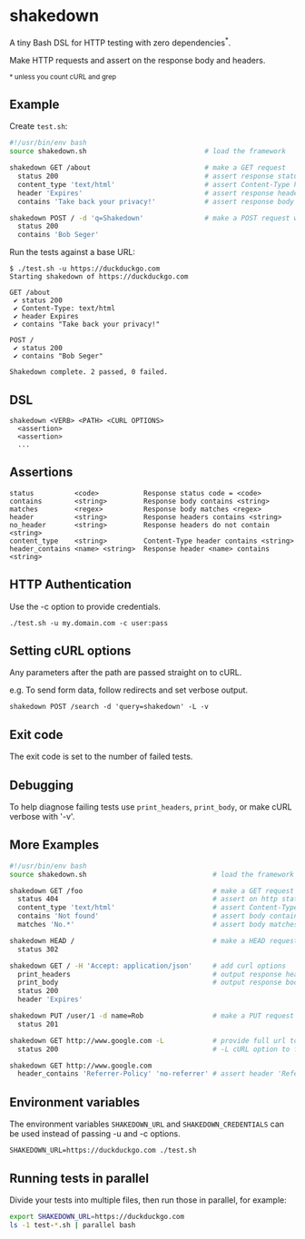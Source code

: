 # shakedown

A tiny Bash DSL for HTTP testing with zero dependencies<sup>*</sup>.

Make HTTP requests and assert on the response body and headers.

<sub>* unless you count cURL and grep</sub>


## Example
Create `test.sh`:
```bash
#!/usr/bin/env bash
source shakedown.sh                             # load the framework

shakedown GET /about                            # make a GET request
  status 200                                    # assert response status is 200
  content_type 'text/html'                      # assert Content-Type header contains string
  header 'Expires'                              # assert response header exists containing string
  contains 'Take back your privacy!'            # assert response body contains string

shakedown POST / -d 'q=Shakedown'               # make a POST request with form data
  status 200
  contains 'Bob Seger'
```

Run the tests against a base URL:
```
$ ./test.sh -u https://duckduckgo.com
Starting shakedown of https://duckduckgo.com

GET /about
 ✔ status 200
 ✔ Content-Type: text/html
 ✔ header Expires
 ✔ contains "Take back your privacy!"

POST /
 ✔ status 200
 ✔ contains "Bob Seger"

Shakedown complete. 2 passed, 0 failed.
```


## DSL
```
shakedown <VERB> <PATH> <CURL OPTIONS>
  <assertion>
  <assertion>
  ...
```


## Assertions
```
status          <code>           Response status code = <code>
contains        <string>         Response body contains <string>
matches         <regex>          Response body matches <regex>
header          <string>         Response headers contains <string>
no_header       <string>         Response headers do not contain <string>
content_type    <string>         Content-Type header contains <string>
header_contains <name> <string>  Response header <name> contains <string>
```


## HTTP Authentication
Use the -c option to provide credentials.

```./test.sh -u my.domain.com -c user:pass```


## Setting cURL options
Any parameters after the path are passed straight on to cURL.

e.g. To send form data, follow redirects and set verbose output.

```shakedown POST /search -d 'query=shakedown' -L -v```


## Exit code
The exit code is set to the number of failed tests.


## Debugging
To help diagnose failing tests use ```print_headers```, ```print_body```, or make cURL verbose with '-v'.


## More Examples
```bash
#!/usr/bin/env bash
source shakedown.sh                               # load the framework

shakedown GET /foo                                # make a GET request
  status 404                                      # assert on http status code
  content_type 'text/html'                        # assert Content-Type header contains string
  contains 'Not found'                            # assert body contains string
  matches 'No.*'                                  # assert body matches regex

shakedown HEAD /                                  # make a HEAD request
  status 302

shakedown GET / -H 'Accept: application/json'     # add curl options
  print_headers                                   # output response headers for debugging
  print_body                                      # output response body for debugging
  status 200
  header 'Expires'

shakedown PUT /user/1 -d name=Rob                 # make a PUT request
  status 201

shakedown GET http://www.google.com -L            # provide full url to override default base url.
  status 200                                      # -L cURL option to follow redirects

shakedown GET http://www.google.com
  header_contains 'Referrer-Policy' 'no-referrer' # assert header 'Referrer-Policy' contains value 'no-referrer'
```


## Environment variables
The environment variables `SHAKEDOWN_URL` and `SHAKEDOWN_CREDENTIALS` can be used instead of passing -u and -c options.

```SHAKEDOWN_URL=https://duckduckgo.com ./test.sh```


## Running tests in parallel
Divide your tests into multiple files, then run those in parallel, for example:

```bash
export SHAKEDOWN_URL=https://duckduckgo.com
ls -1 test-*.sh | parallel bash
```
